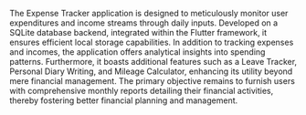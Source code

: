 The Expense Tracker application is designed to meticulously monitor user expenditures and income streams through daily inputs. Developed on a SQLite database backend, integrated within the Flutter framework, it ensures efficient local storage capabilities. In addition to tracking expenses and incomes, the application offers analytical insights into spending patterns. Furthermore, it boasts additional features such as a Leave Tracker, Personal Diary Writing, and Mileage Calculator, enhancing its utility beyond mere financial management. The primary objective remains to furnish users with comprehensive monthly reports detailing their financial activities, thereby fostering better financial planning and management.
